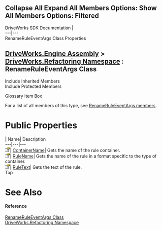        

 Collapse All Expand All  Members Options: Show All  Members Options: Filtered   
---  
DriveWorks SDK Documentation  |   
---|---  
RenameRuleEventArgs Class Properties   
  
[DriveWorks.Engine Assembly](topic2156.md) > [DriveWorks.Refactoring Namespace](topic10266.md) : RenameRuleEventArgs Class  
---  
  
Include Inherited Members    
Include Protected Members    


Glossary Item Box

For a list of all members of this type, see [RenameRuleEventArgs members](topic10307.md).

# Public Properties

| Name| Description  
---|---|---  
![Public Property](dotnetimages/publicProperty.gif)| [ContainerName](topic10314.md)| Gets the name of the rule container.   
![Public Property](dotnetimages/publicProperty.gif)| [RuleName](topic10315.md)| Gets the name of the rule in a format specific to the type of container.   
![Public Property](dotnetimages/publicProperty.gif)| [RuleText](topic10316.md)| Gets the text of the rule.   
Top

# See Also

#### Reference

[RenameRuleEventArgs Class](topic10306.md)   
[DriveWorks.Refactoring Namespace](topic10266.md)


